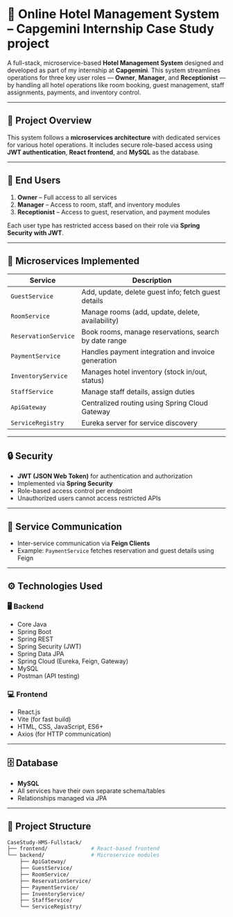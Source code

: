 # 🏨 Online Hotel Management System – Capgemini Internship Case Study project

A full-stack, microservice-based **Hotel Management System** designed and developed as part of my internship at **Capgemini**. This system streamlines operations for three key user roles — **Owner**, **Manager**, and **Receptionist** — by handling all hotel operations like room booking, guest management, staff assignments, payments, and inventory control.

---

## 📌 Project Overview

This system follows a **microservices architecture** with dedicated services for various hotel operations. It includes secure role-based access using **JWT authentication**, **React frontend**, and **MySQL** as the database.

---

## 👤 End Users

1. **Owner** – Full access to all services
2. **Manager** – Access to room, staff, and inventory modules
3. **Receptionist** – Access to guest, reservation, and payment modules

Each user type has restricted access based on their role via **Spring Security with JWT**.

---

## 🧩 Microservices Implemented

| Service         | Description                                                                 |
|------------------|-----------------------------------------------------------------------------|
| `GuestService`   | Add, update, delete guest info; fetch guest details                        |
| `RoomService`    | Manage rooms (add, update, delete, availability)                           |
| `ReservationService` | Book rooms, manage reservations, search by date range               |
| `PaymentService` | Handles payment integration and invoice generation                         |
| `InventoryService` | Manages hotel inventory (stock in/out, status)                          |
| `StaffService`   | Manage staff details, assign duties                                        |
| `ApiGateway`     | Centralized routing using Spring Cloud Gateway                             |
| `ServiceRegistry`| Eureka server for service discovery                                        |

---

## 🔒 Security

- **JWT (JSON Web Token)** for authentication and authorization
- Implemented via **Spring Security**
- Role-based access control per endpoint
- Unauthorized users cannot access restricted APIs

---

## 🔄 Service Communication

- Inter-service communication via **Feign Clients**
- Example: `PaymentService` fetches reservation and guest details using Feign

---

## ⚙️ Technologies Used

### 🖥 Backend
- Core Java
- Spring Boot
- Spring REST
- Spring Security (JWT)
- Spring Data JPA
- Spring Cloud (Eureka, Feign, Gateway)
- MySQL
- Postman (API testing)

### 💻 Frontend
- React.js
- Vite (for fast build)
- HTML, CSS, JavaScript, ES6+
- Axios (for HTTP communication)

---

## 🗄 Database

- **MySQL**
- All services have their own separate schema/tables
- Relationships managed via JPA

---

## 📁 Project Structure

```bash
CaseStudy-HMS-Fullstack/
├── frontend/              # React-based frontend
└── backend/               # Microservice modules
    ├── ApiGateway/
    ├── GuestService/
    ├── RoomService/
    ├── ReservationService/
    ├── PaymentService/
    ├── InventoryService/
    ├── StaffService/
    └── ServiceRegistry/
